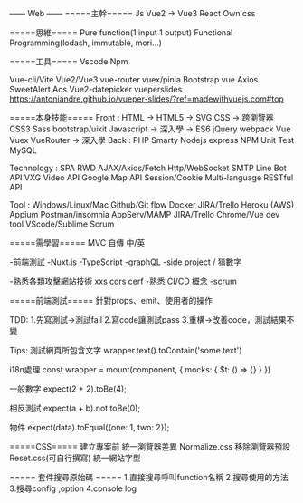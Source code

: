 —— Web ——
=====主幹=====
Js
Vue2 -> Vue3
React
Own css

=====思維=====
Pure function(1 input 1 output)
Functional Programming(lodash, immutable, mori...) 

=====工具=====
Vscode
Npm

Vue-cli/Vite Vue2/Vue3 vue-router vuex/pinia
Bootstrap vue
Axios
SweetAlert
Aos
Vue2-datepicker
vueperslides https://antoniandre.github.io/vueper-slides/?ref=madewithvuejs.com#top

=====本身技能=====
Front :
	HTML -> HTML5 -> SVG
	CSS -> 跨瀏覽器
		CSS3 
		Sass
		bootstrap/uikit
	Javascript -> 深入學  -> ES6
		jQuery
              webpack
		Vue Vuex VueRouter -> 深入學
Back :
	PHP
		Smarty
	Nodejs
		express
		NPM
		Unit Test
	MySQL

Technology :
	SPA
	RWD
	AJAX/Axios/Fetch
	Http/WebSocket
	SMTP
	Line Bot API
	VXG Video API
	Google Map API
	Session/Cookie
	Multi-language
	RESTful API

Tool :
	Windows/Linux/Mac
	Github/Git flow
	Docker
	JIRA/Trello
	Heroku (AWS)
	Appium
	Postman/insomnia
	AppServ/MAMP
	JIRA/Trello
	Chrome/Vue dev tool
	VScode/Sublime
	Scrum

=====需學習=====
MVC
自傳 中/英

-前端測試
-Nuxt.js
-TypeScript
-graphQL
-side project / 猜數字 

-熟悉各類攻擊網站技術 xxs cors cerf
-熟悉 CI/CD 概念
-scrum

=====前端測試=====
針對props、emit、使用者的操作


TDD: 
1.先寫測試->測試fail 
2.寫code讓測試pass
3.重構->改善code，測試結果不變

Tips:
測試網頁所包含文字
wrapper.text().toContain('some text')

i18n處理
const wrapper = mount(component, { mocks: { $t: () => {} } })

一般數字
expect(2 + 2).toBe(4);

相反測試
expect(a + b).not.toBe(0);

物件
expect(data).toEqual({one: 1, two: 2});

=====CSS=====
建立專案前
統一瀏覽器差異 Normalize.css
移除瀏覽器預設 Reset.css(可自行撰寫)
統一網站字型

===== 套件搜尋原始碼 =====
1.直接搜尋呼叫function名稱
2.搜尋使用的方法
3.搜尋config ,option
4.console log

